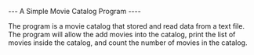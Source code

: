 --- A Simple Movie Catalog Program ----

The program is a movie catalog that stored and read data from a text file.
The program will allow the add movies into the catalog, print the list of movies inside the catalog, and count the number of movies in the catalog.
